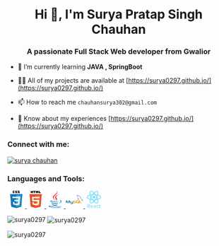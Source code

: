 <h1 align="center">Hi 👋, I'm Surya Pratap Singh Chauhan</h1>
<h3 align="center">A passionate Full Stack Web developer from Gwalior</h3>

- 🌱 I’m currently learning **JAVA , SpringBoot**

- 👨‍💻 All of my projects are available at [https://surya0297.github.io/](https://surya0297.github.io/)

- 📫 How to reach me `chauhansurya302@gmail.com`

- 📄 Know about my experiences [https://surya0297.github.io/](https://surya0297.github.io/)

<h3 align="left">Connect with me:</h3>
<p align="left">
<a href="https://linkedin.com/in/surya chauhan" target="blank"><img align="center" src="https://raw.githubusercontent.com/rahuldkjain/github-profile-readme-generator/master/src/images/icons/Social/linked-in-alt.svg" alt="surya chauhan" height="30" width="40" /></a>
</p>

<h3 align="left">Languages and Tools:</h3>
<p align="left"> <a href="https://www.w3schools.com/css/" target="_blank" rel="noreferrer"> <img src="https://raw.githubusercontent.com/devicons/devicon/master/icons/css3/css3-original-wordmark.svg" alt="css3" width="40" height="40"/> </a> <a href="https://www.w3.org/html/" target="_blank" rel="noreferrer"> <img src="https://raw.githubusercontent.com/devicons/devicon/master/icons/html5/html5-original-wordmark.svg" alt="html5" width="40" height="40"/> </a> <a href="https://www.java.com" target="_blank" rel="noreferrer"> <img src="https://raw.githubusercontent.com/devicons/devicon/master/icons/java/java-original.svg" alt="java" width="40" height="40"/> </a> <a href="https://www.mysql.com/" target="_blank" rel="noreferrer"> <img src="https://raw.githubusercontent.com/devicons/devicon/master/icons/mysql/mysql-original-wordmark.svg" alt="mysql" width="40" height="40"/> </a> <a href="https://reactjs.org/" target="_blank" rel="noreferrer"> <img src="https://raw.githubusercontent.com/devicons/devicon/master/icons/react/react-original-wordmark.svg" alt="react" width="40" height="40"/> </a> </p>

<p><img align="left" src="https://github-readme-stats.vercel.app/api/top-langs?username=surya0297&show_icons=true&locale=en&layout=compact" alt="surya0297" /></p>

<p>&nbsp;<img align="center" src="https://github-readme-stats.vercel.app/api?username=surya0297&show_icons=true&locale=en" alt="surya0297" /></p>

<p><img align="center" src="https://github-readme-streak-stats.herokuapp.com/?user=surya0297&" alt="surya0297" /></p>


